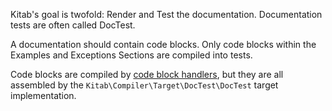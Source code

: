 Kitab's goal is twofold: Render and Test the
documentation. Documentation tests are often called DocTest.

A documentation should contain code blocks. Only code blocks within
the Examples and Exceptions Sections are compiled into tests.

Code blocks are compiled by
[code block handlers](./kitab/compiler/target/doctest/codeblockhandler/index.html),
but they are all assembled by the
`Kitab\Compiler\Target\DocTest\DocTest` target implementation.
